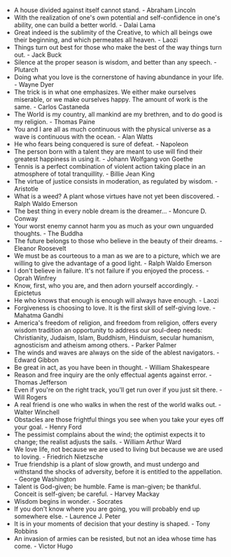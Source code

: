 * A house divided against itself cannot stand. - Abraham Lincoln
* With the realization of one's own potential and self-confidence in one's ability, one can build a better world. - Dalai Lama
* Great indeed is the sublimity of the Creative, to which all beings owe their beginning, and which permeates all heaven. - Laozi
* Things turn out best for those who make the best of the way things turn out. - Jack Buck
* Silence at the proper season is wisdom, and better than any speech. - Plutarch
* Doing what you love is the cornerstone of having abundance in your life. - Wayne Dyer
* The trick is in what one emphasizes. We either make ourselves miserable, or we make ourselves happy. The amount of work is the same. - Carlos Castaneda
* The World is my country, all mankind are my brethren, and to do good is my religion. - Thomas Paine
* You and I are all as much continuous with the physical universe as a wave is continuous with the ocean. - Alan Watts
* He who fears being conquered is sure of defeat. - Napoleon
* The person born with a talent they are meant to use will find their greatest happiness in using it. - Johann Wolfgang von Goethe
* Tennis is a perfect combination of violent action taking place in an atmosphere of total tranquillity. - Billie Jean King
* The virtue of justice consists in moderation, as regulated by wisdom. - Aristotle
* What is a weed? A plant whose virtues have not yet been discovered. - Ralph Waldo Emerson
* The best thing in every noble dream is the dreamer... - Moncure D. Conway
* Your worst enemy cannot harm you as much as your own unguarded thoughts. - The Buddha
* The future belongs to those who believe in the beauty of their dreams. - Eleanor Roosevelt
* We must be as courteous to a man as we are to a picture, which we are willing to give the advantage of a good light. - Ralph Waldo Emerson
* I don't believe in failure. It's not failure if you enjoyed the process. - Oprah Winfrey
* Know, first, who you are, and then adorn yourself accordingly. - Epictetus
* He who knows that enough is enough will always have enough. - Laozi
* Forgiveness is choosing to love. It is the first skill of self-giving love. - Mahatma Gandhi
* America's freedom of religion, and freedom from religion, offers every wisdom tradition an opportunity to address our soul-deep needs: Christianity, Judaism, Islam, Buddhism, Hinduism, secular humanism, agnosticism and atheism among others. - Parker Palmer
* The winds and waves are always on the side of the ablest navigators. - Edward Gibbon
* Be great in act, as you have been in thought. - William Shakespeare
* Reason and free inquiry are the only effectual agents against error. - Thomas Jefferson
* Even if you're on the right track, you'll get run over if you just sit there. - Will Rogers
* A real friend is one who walks in when the rest of the world walks out. - Walter Winchell
* Obstacles are those frightful things you see when you take your eyes off your goal. - Henry Ford
* The pessimist complains about the wind; the optimist expects it to change; the realist adjusts the sails. - William Arthur Ward
* We love life, not because we are used to living but because we are used to loving. - Friedrich Nietzsche
* True friendship is a plant of slow growth, and must undergo and withstand the shocks of adversity, before it is entitled to the appellation. - George Washington
* Talent is God-given; be humble. Fame is man-given; be thankful. Conceit is self-given; be careful. - Harvey Mackay
* Wisdom begins in wonder. - Socrates
* If you don't know where you are going, you will probably end up somewhere else. - Laurence J. Peter
* It is in your moments of decision that your destiny is shaped. - Tony Robbins
* An invasion of armies can be resisted, but not an idea whose time has come. - Victor Hugo
